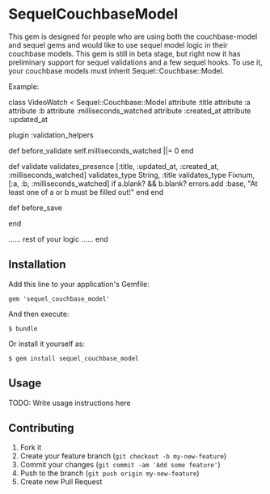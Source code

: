 # SequelCouchbaseModel

This gem is designed for people who are using both the couchbase-model and sequel gems and would like to use sequel model logic
in their couchbase models. This gem is still in beta stage, but right now it has preliminary support for sequel validations and
a few sequel hooks. To use it, your couchbase models must inherit Sequel::Couchbase::Model.

Example:

class VideoWatch < Sequel::Couchbase::Model
  attribute :title
  attribute :a
  attribute :b
  attribute :milliseconds_watched
  attribute :created_at
  attribute :updated_at

  plugin :validation_helpers

  def before_validate
    self.milliseconds_watched ||= 0
  end

  def validate
    validates_presence [:title, :updated_at, :created_at, :milliseconds_watched]
    validates_type String, :title
    validates_type Fixnum, [:a, :b, :milliseconds_watched]
    if a.blank? && b.blank?
      errors.add :base, "At least one of a or b must be filled out!"
    end
  end

  def before_save

  end

  ......
    rest of your logic
  ......
end







## Installation

Add this line to your application's Gemfile:

    gem 'sequel_couchbase_model'

And then execute:

    $ bundle

Or install it yourself as:

    $ gem install sequel_couchbase_model

## Usage

TODO: Write usage instructions here

## Contributing

1. Fork it
2. Create your feature branch (`git checkout -b my-new-feature`)
3. Commit your changes (`git commit -am 'Add some feature'`)
4. Push to the branch (`git push origin my-new-feature`)
5. Create new Pull Request
